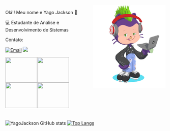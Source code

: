 <img align="right" height="260" width="230" src="https://github.com/YagoJackson/YagoJackson/blob/main/octocat-1658598104661.png" />

Olá!! Meu nome e  Yago Jackson 👋




💻 Estudante de Análise e Desenvolvimento de Sistemas





Contato:

[![Email](https://img.shields.io/badge/Gmail-D14836?style=for-the-badge&logo=gmail&logoColor=white)](yagojacksonsouza@gmail.com)
<a href="https://www.linkedin.com/in/yago-jackson-souza-9a1a2425a/" target="_blank"><img src="https://img.shields.io/badge/-LinkedIn-%230077B5?style=for-the-badge&logo=linkedin&logoColor=white" target="_blank"></a>







<img align="left" height="80" width="100" src="https://cdn.jsdelivr.net/gh/devicons/devicon/icons/c/c-original.svg" />

<img align="left" height="80" width="100" src="https://cdn.jsdelivr.net/gh/devicons/devicon/icons/html5/html5-original-wordmark.svg" />

<img align="left" height="80" width="100" src="https://cdn.jsdelivr.net/gh/devicons/devicon/icons/css3/css3-original-wordmark.svg" />

<img align="center" height="80" width="100" src="https://cdn.jsdelivr.net/gh/devicons/devicon/icons/javascript/javascript-original.svg" />

#

![YagoJackson GitHub stats](https://github-readme-stats.vercel.app/api?username=YagoJackson&count_private=true&theme=ocean_dark)
[![Top Langs](https://github-readme-stats.vercel.app/api/top-langs/?username=YagoJackson&layout=compact=true&theme=ocean_dark)](https://github.com/anuraghazra/github-readme-stats)
<div align="rigth">
  <a href="https://github.com/YagoJackson%22%3E
  <img align="left" height="130"  width="80" src="https://github-readme-stats.vercel.app/api?username=YagoJackson&show_icons=true&theme=outrun&include_all_commits=true&count_private=true%22/%3E
 <img align="center" height="130" width="80" src="https://github-readme-stats.vercel.app/api/top-langs/?username=YagoJackson&layout=compact&langs_count=7&theme=outrun%22/%3E
</div>
<div style="display: inline_block"><br>



